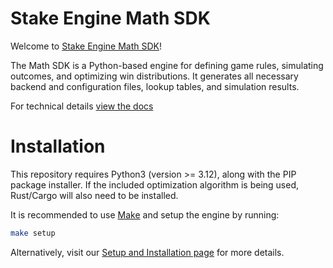 # Stake Engine Math SDK

Welcome to [Stake Engine Math SDK]('https://engine.stake.com/')!

The Math SDK is a Python-based engine for defining game rules, simulating outcomes, and optimizing win distributions. It generates all necessary backend and configuration files, lookup tables, and simulation results.
   

For technical details [view the docs]('https://stakeengine.github.io/math-sdk/')


# Installation
 
This repository requires Python3 (version >= 3.12), along with the PIP package installer.
If the included optimization algorithm is being used, Rust/Cargo will also need to be installed.

It is recommended to use [Make](https://www.gnu.org/software/make/) and setup the engine by running:
```sh
make setup
```

Alternatively, visit our [Setup and Installation page]('https://stakeengine.github.io/math-sdk/math_docs/general_overview/') for more details.

